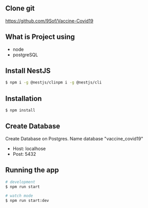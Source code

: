 ## Clone git 
https://github.com/9Sof/Vaccine-Covid19

## What is Project using
- node
- postgreSQL

## Install NestJS

```bash
$ npm i -g @nestjs/clinpm i -g @nestjs/cli
```

## Installation

```bash
$ npm install
```

## Create Database
Create Database on Postgres. Name database "vaccine_covid19"
- Host: localhose
- Post: 5432

## Running the app

```bash
# development
$ npm run start

# watch mode
$ npm run start:dev
```

